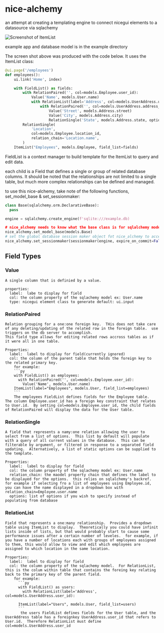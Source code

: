 # nice-alchemy

an attempt at creating a templating engine to connect nicegui elements to a datasource via sqlachemy

![Screenshot of ItemList](https://github.com/nathanjshaffer/nice-alchemy/blob/master/example/img/Itemlist_screenshot.png)

example app and database model is in the example directory

The screen shot above was produced with the code below.  It uses the ItemList class:
```py
@ui.page('/employees')
def employees():
    ui.link('Home', index)

    with FieldList() as fields:
        with RelationPaired('', col=models.Employee.user_id):
            Value('Name', models.User.name)
            with RelationList(label='Address', col=models.UserAddress.user_id):
                with RelationPaired('', col=models.UserAddress.address_id):
                    Value('Street', models.Address.street)
                    Value('City', models.Address.city)
                    RelationSingle('State', models.Address.state, options=[state.name for state in us.states.STATES])
        RelationSingle(
            'Location',
            col=models.Employee.location_id,
            relation_chain='Location.name',
        )
    ItemList("Employees", models.Employee, field_list=fields)
```

FieldList is a context manager to build template for the ItemList to query and edit data.

each child is a Field that defines a single or group of related database columns.  It should be noted that the relationships are not limited to a single table, but much more complex relationships can be defined and managed.

to use this nice-alchemy, take note of the following functions, set_model_base & set_sessionmaker:

```py
class Base(sqlalchemy.orm.DeclarativeBase):
  pass

engine = sqlalchemy.create_engine(f'sqlite:///example.db)

# nice_alchemy needs to know what the base class is for sqlalchemy models
nice_alchemy.set_model_base(models.Base)
# set the global database session maker object fot nice_alchemy to access data
nice_alchemy.set_sessionmaker(sessionmaker(engine, expire_on_commit=False))
```

## Field Types

  ### Value
    A single column that is definied by a value. 
    
    properties:
      label:  labe to display for field
      col: the column property of the sqlachemy model ex: User.name
      type: nicegui element class to generate default: ui.input
  ### RelationPaired
    Relation grouping for a one:one foreign key.  THis does not take care of any deleting/updating of the related row in the foreign table.  use triggers on the db server to accomplish.  
    This field type allows for editing related rows accross tables as if it were all in one table.
    
    Properties:
      label:  label to display for field(currently ignored)
      col: the column of the parent table that holds the foreign key to the related primary key.
        for example:
        ```py
        with FieldList() as employees:
          with RelationPaired('', col=models.Employee.user_id):
            Value('Name', models.User.name)
        ItemList(label="Employees", models.User, field_list=employees)
        ```
        The employees FieldList defines fields for the Employee table.  The column Employee.user_id has a foreign key constraint that relates to User.id.  By setting col=models.Employee.user_id, the child fields of RelationPaired will display the data for the User table. 
            
  ### RelationSingle
    A field that represents a namy:one relation allowing the user to select from a list of options.  This list by default will populate with a query of all current values in the database.  This can be filterable by argument, or filtered in response to a separated field updating.  Alternatively, a list of static options can be supplied to the template.
    
    Properties:
      label:  label to display for field
      col: the column property of the sqlachemy model ex: User.name
      relation_chain: the maodel property chain that defines the label to be displayed for the options.  this relies on sqlalchemy's backref.  for example if selecting fro a list of employees using Employee.id, you can have the name displayed in a dropdown box with relation_chain=Employee.user.name
      options: list of options if you wish to specify instead of populating from database
      
  ### RelationList
    Field that represents a one:many relationship.  Provides a dropdown table using ItemList to display.  Theoretically you could have infinit lists inside of lists, but that would probably start to cause some performance issues after a certain number of leveles.  for example, if you have a number of locations each with groups of employees assigned to them, this would allow to view and edit which employees are assigned to which location in the same location.

    Properties:
      label:  label to display for field
      col: the column property of the sqlachemy model.  For RelationList, this is the colum within table that contains the foreing key relating back to the primary key of the parent field.
        for example:
          ```py
          with FieldList() as users:
            with RelationList(label='Address', col=models.UserAddress.user_id):
            
          ItemList(label="Users", models.User, field_list=users)
          ```
           the users FieldList defines fields for the User table, and the UserAddress table has a foreignkey UserAddress.user_id that refers to User.id.  Therefore RelationList must define col=models.UserAddress.user_id
    
  


